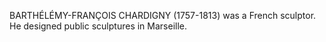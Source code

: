 BARTHÉLÉMY-FRANÇOIS CHARDIGNY (1757-1813) was a French sculptor. He designed public sculptures in Marseille.
